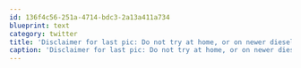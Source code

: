 ```yaml
---
id: 136f4c56-251a-4714-bdc3-2a13a411a734
blueprint: text
category: twitter
title: 'Disclaimer for last pic: Do not try at home, or on newer diesel or in high % in cold and yes, I know corn/canola is a food source'
caption: 'Disclaimer for last pic: Do not try at home, or on newer diesel or in high % in cold and yes, I know corn/canola is a food source'
---
```

